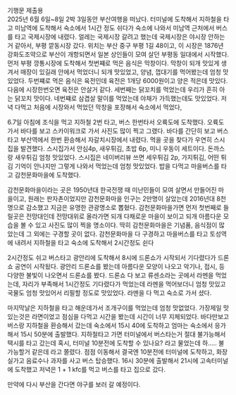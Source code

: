 기행문 제출용<br>
2025년 6월 6일~8일 2박 3일동안 부산여행을 떠났다. 터미널에 도착해서 지하철을 타고 미남역에 도착해서 숙소에서 1시간 정도 쉬다가 숙소에 나와서 미남역 근처에서 버스를 타고 국제시장에 내렸다. 얼레는 국제시장 갈려고 했는데 국제시장은 야시장 안하는 거 같아서, 부평 깥동시장 갔다. 위치는 부산 중구 부평 1길 48이고, 이 시장은 1876년 강화도조약으로 부산이 개항되면서 일본 상인들이 모여 살던 부평동 일대에서 시작했다. 먼저 부평 깡통시장에 도착해서 첫번쨰로 먹은 음식은 막창이다. 막창이 되개 맛있게 생겨서 매장이 있길래 안에서 먹었더니 되개 맛있었고, 양념, 껍대기를 먹어봤는데 엄청 맛있었다. 두번쨰로 먹은 음식은 육전인데 육전은 1개당 6000원이고 양은 적은데 맛있다. 다음에 시장한번오면 육전은 안살거 같다. 세번째는 닭꼬치를 먹었는데 우리가 흔히 아는 닭꼬치 맛이다. 네번쨰로 삼겹살 말이를 먹었는데 야채가 가득했는데도 맛있었다. 저녁 다먹고 처음에 시장와서 먹었던 막창을 포장해서 숙소에서 먹었다,

6.7일 아침에 조식을 먹고 지하철 2번 타고, 버스 한번타서 오륙도에 도착했다. 오륙도가서 바다를 보고 스카이워크로 가서 사진도 많이 찍고 그랬다. 바다를 간단히 보고 버스타고 부산역에서 한번 환승해서 자갈치시장에서 내렸다. 먹을 곳을 찾다가 우연히 스시집을 발견했다. 스시집가서 안심4p, 새우튀김, 초밥 6p, 미니 우동이 세트이다. 돈까스랑 새우튀김 엄청 맛있었다. 스시집은 네이버리뷰 쓰면 세우튀김 2p, 가지튀김, 어떤 튀김 기억이 안나지만 그렇게 나와서 먹었는데 엄청 맛있었다. 밥을 다먹고 마을버스를 타고 감천문화마을에 도착했다.

감천문화마을이라는 곳은 1950년대 한국전쟁 때 미난민들이 모여 살면서 만들어진 마을이고, 원래는 판자촌이었지만 감천문화마을 인구는 2만명이 살았는데 2016년대 8천명으로 감소했고 지금은 유명한 관광명소로 뽑혔다. 감천문화마을가면 먼저 첫번째로 들릴곳은 전망대인데 전망대위로 올라가면 되개 다채로운 마을이 보이고 되개 아름다운 모습을 볼 수 있고 사진도 많이 찍을 명소이다. 딱히 감천문화마을은 기념품, 음식점이 많았는데 그 외에는 구경할 곳이 없다. 감천문화마을 다 구경하고 마을버스를 타고 토성역에 내려서 지하철을 타고 숙소에 도착해서 2시간정도 쉰다

2시간정도 쉬고 버스타고 광안리에 도착해서 8시에 드론쇼가 시작되서 기다렸다가 드론쇼 공연이 시작됬다. 광안리 드론쇼를 봤는데 아름다운 모양이 나오고 악기나, 접시, 등 다양한 불빛이 나오면서 드론쇼를 봤다. 드론쇼 다 보고 류센소라는 곳에서 라멘을 먹었는데, 자리가 부족해서 1시간정도 기다렸다가 먹었는데 라멘을 먹어보더니 엄청 맛있고 국물도 엄청 맛있어서 리필할 정도로 맛있었다. 라멘을 다 먹고 숙소로 가서 셨다.

마지막날은 지하철을 타고 해운데가서 조개구이를 먹었는데 엄청 맛없었다. 가장제일 맛있는것은 라면이었고 점심을 다먹고 시간을 봤는데 시간이 너무 지체되었다. 바다만보고 버스랑 지하철을 환승해서 갔는데 숙소에서 15시 40에 도착하고 엄마는 숙소에서 응가해서 15시 50분에 출발했다. 지하철타고 가면 터미널에서 버스타는거 절대 불가능해서 택시를 타고 갔는데 혹시, 터미널 10분전에 도착할 수 있나요? 라고 물었는데 하..... 불가능할거 같은데 라고 쫄렸다. 점점 이동해서 결국엔 10분전에 터미널에 도착하고, 화장실가고 음료수나 과자를 사고 버스 탑승했다. 16시 30분에 출발해서 21시에 고속터미널에 도착했고 저녁은 1 + 1 kfc를 먹고 버스를 타고 집으로 갔다.

 만약에 다시 부산을 간다면 야구를 보러 갈 예정이다.